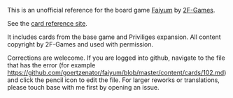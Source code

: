 This is an unofficial reference for the board game [Faiyum](https://boardgamegeek.com/boardgame/318983/faiyum) by [2F-Games](https://2f-games.com/).

See the [card reference site](https://goertzenator.github.io/faiyum).

It includes cards from the base game and Priviliges expansion.  All content copyright by 2F-Games and used with permission.

Corrections are welecome.  If you are logged into github, navigate to the file that has the error (for example https://github.com/goertzenator/faiyum/blob/master/content/cards/102.md) and click the pencil icon to edit the file.  For larger reworks or translations, please touch base with me first by opening an issue.
